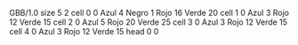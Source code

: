 <gs-board> GBB/1.0
size 5 2
cell 0 0 Azul 4 Negro 1 Rojo 16 Verde 20 
cell 1 0 Azul 3 Rojo 12 Verde 15 
cell 2 0 Azul 5 Rojo 20 Verde 25 
cell 3 0 Azul 3 Rojo 12 Verde 15 
cell 4 0 Azul 3 Rojo 12 Verde 15 
head 0 0
 </gs-board>
